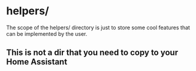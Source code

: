 # helpers/
The scope of the helpers/ directory is just to store some cool features that can be implemented by the user.

## This is not a dir that you need to copy to your Home Assistant